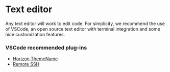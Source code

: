 # Text editor

Any text editor will work to edit code. For simplicity, we recommend the use of VSCode, an open source text editor with terminal integration and some nice customization features.

### VSCode recommended plug-ins
- [Horizon ThemeName](https://marketplace.visualstudio.com/items?itemName=jolaleye.horizon-theme-vscode)
- [Remote SSH](https://marketplace.visualstudio.com/items?itemName=ms-vscode-remote.remote-ssh)